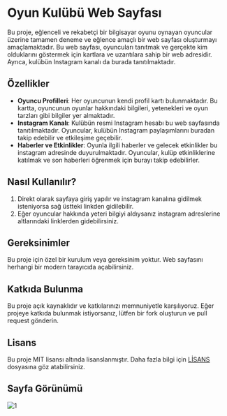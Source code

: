 # Oyun Kulübü Web Sayfası

Bu proje, eğlenceli ve rekabetçi bir bilgisayar oyunu oynayan oyuncular üzerine tamamen deneme ve eğlence amaçlı bir web sayfası oluşturmayı amaçlamaktadır. Bu web sayfası, oyuncuları tanıtmak ve gerçekte kim olduklarını göstermek için kartlara ve uzantılara sahip bir web adresidir. Ayrıca, kulübün Instagram kanalı da burada tanıtılmaktadır.

## Özellikler

- **Oyuncu Profilleri**: Her oyuncunun kendi profil kartı bulunmaktadır. Bu kartta, oyuncunun oyunlar hakkındaki bilgileri, yetenekleri ve oyun tarzları gibi bilgiler yer almaktadır.
- **Instagram Kanalı**: Kulübün resmi Instagram hesabı bu web sayfasında tanıtılmaktadır. Oyuncular, kulübün Instagram paylaşımlarını buradan takip edebilir ve etkileşime geçebilir.
- **Haberler ve Etkinlikler**: Oyunla ilgili haberler ve gelecek etkinlikler bu instagram adresinde duyurulmaktadır. Oyuncular, kulüp etkinliklerine katılmak ve son haberleri öğrenmek için burayı takip edebilirler.

## Nasıl Kullanılır?

1. Direkt olarak sayfaya giriş yapılır ve instagram kanalına gidilmek isteniyorsa sağ üstteki linkden gidilebilir.
2. Eğer oyuncular hakkında yeteri bilgiyi aldıysanız instagram adreslerine altlarındaki linklerden gidebilirsiniz.

## Gereksinimler

Bu proje için özel bir kurulum veya gereksinim yoktur. Web sayfasını herhangi bir modern tarayıcıda açabilirsiniz.

## Katkıda Bulunma

Bu proje açık kaynaklıdır ve katkılarınızı memnuniyetle karşılıyoruz. Eğer projeye katkıda bulunmak istiyorsanız, lütfen bir fork oluşturun ve pull request gönderin.

## Lisans

Bu proje MIT lisansı altında lisanslanmıştır. Daha fazla bilgi için [LİSANS](LICENSE) dosyasına göz atabilirsiniz.

## Sayfa Görünümü
![1](https://github.com/Rcparsln811/CddyWeb/assets/119931970/2337fa43-3fd5-46b1-a381-bbac1b69da9a)
